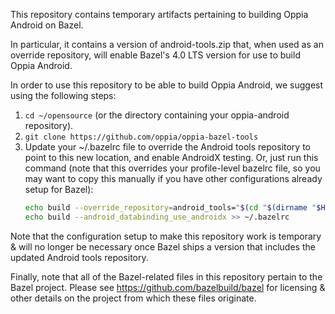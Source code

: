 This repository contains temporary artifacts pertaining to building Oppia
Android on Bazel.

In particular, it contains a version of android-tools.zip that, when used as an
override repository, will enable Bazel's 4.0 LTS version for use to build Oppia
Android.

In order to use this repository to be able to build Oppia Android, we suggest
using the following steps:
1. ``cd ~/opensource`` (or the directory containing your oppia-android repository).
2. ``git clone https://github.com/oppia/oppia-bazel-tools``
3. Update your ~/.bazelrc file to override the Android tools repository to point
   to this new location, and enable AndroidX testing. Or, just run this command
   (note that this overrides your profile-level bazelrc file, so you may want to
   copy this manually if you have other configurations already setup for Bazel):
   ```bash
   echo build --override_repository=android_tools="$(cd "$(dirname "$HOME/opensource/oppia-bazel-tools")"; pwd)/$(basename "$HOME/opensource/oppia-bazel-tools")" > ~/.bazelrc
   echo build --android_databinding_use_androidx >> ~/.bazelrc
   ```

Note that the configuration setup to make this repository work is temporary &
will no longer be necessary once Bazel ships a version that includes the updated
Android tools repository.

Finally, note that all of the Bazel-related files in this repository pertain to
the Bazel project. Please see https://github.com/bazelbuild/bazel for licensing
& other details on the project from which these files originate.

